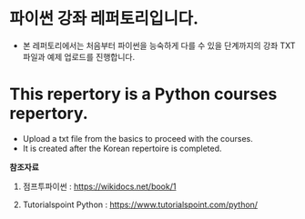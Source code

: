 # 파이썬 강좌 레퍼토리입니다.
- 본 레퍼토리에서는 처음부터 파이썬을 능숙하게 다를 수 있을 단계까지의 강좌 TXT 파일과 예제 업로드를 진행합니다.


# This repertory is a Python courses repertory.

- Upload a txt file from the basics to proceed with the courses.
- It is created after the Korean repertoire is completed.


**참조자료**

1. 점프투파이썬 : https://wikidocs.net/book/1

2. Tutorialspoint Python : https://www.tutorialspoint.com/python/

